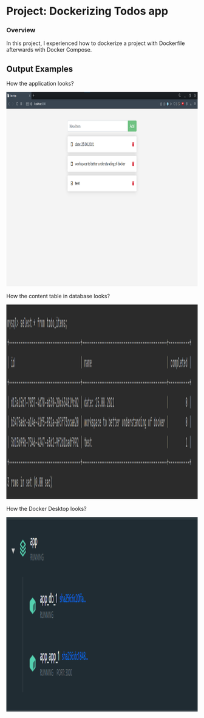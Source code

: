 # Project: Dockerizing Todos app

### Overview
In this project, I experienced how to dockerize a project with Dockerfile afterwards with Docker Compose.  

## Output Examples
<p>How the application looks?</p>
<img src="assets/todo_app.png" height = "512">

<p>How the content table in database looks?</p>
<img src="assets/todo_db.png" height = "512">

<p>How the Docker Desktop looks?</p>
<img src="assets/todo_docker_desktop.png" height = "512">
